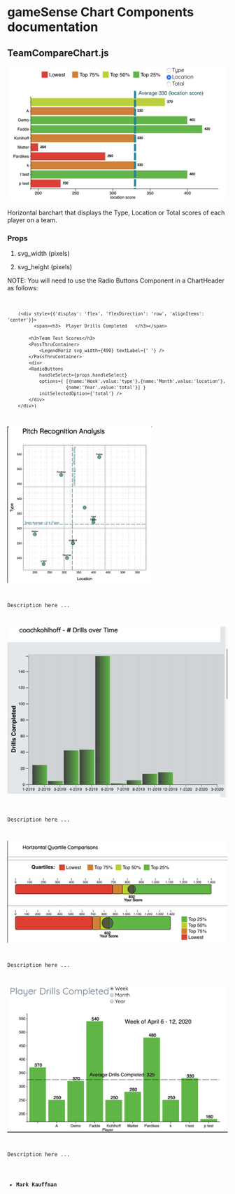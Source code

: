 # gameSense Chart Components documentation
## TeamCompareChart.js

![image](./pics/TeamCompareChart_thumb.png)


Horizontal barchart that displays the Type, Location or Total scores of each player on a team.

### Props

1. svg_width (pixels)

2. svg_height (pixels)

NOTE: You will need to use the Radio Buttons Component in a ChartHeader as follows:
<code>

        (<div style={{'display': 'flex', 'flexDirection': 'row', 'alignItems': 'center'}}>
              <span><h3>  Player Drills Completed   </h3></span>

            <h3>Team Test Scores</h3>
            <PassThruContainer>
                <LegendHoriz svg_width={490} textLabel={' '} />
            </PassThruContainer>
            <div>
            <RadioButtons
                handleSelect={props.handleSelect}
                options={ [{name:'Week',value:'type'},{name:'Month',value:'location'},
                          {name:'Year',value:'total'}] }
                initSelectedOption={'total'} />
            </div>    
        </div>)

![image](./pics/LocVsTypeChart_thumb.png)

Description here ...

![image](./pics/BarChart_thumb.png)

Description here ...

![image](./pics/HorizontalQuartileChart_thumb.png)

Description here ...

![image](./pics/PlayerDrills_thumb.png)

Description here ...

- **Mark Kauffman**


